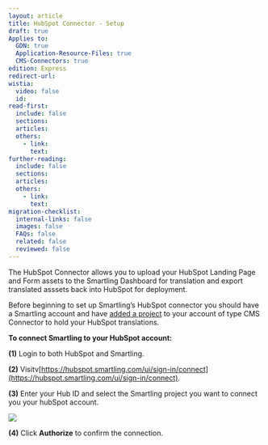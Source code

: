 ```yaml
---
layout: article
title: HubSpot Connector - Setup
draft: true
Applies to:
  GDN: true
  Application-Resource-Files: true
  CMS-Connectors: true
edition: Express
redirect-url:
wistia:
  video: false
  id:
read-first:
  include: false
  sections:
  articles:
  others:
    - link:
      text:
further-reading:
  include: false
  sections:
  articles:
  others:
    - link:
      text:
migration-checklist:
  internal-links: false
  images: false
  FAQs: false
  related: false
  reviewed: false
---
```


The HubSpot Connector allows you to upload your HubSpot Landing Page and Form assets to the Smartling Dashboard for translation and export translated asssets back into HubSpot for deployment.

Before beginning to set up Smartling’s HubSpot connector you should have a Smartling account and have [added a project]() to your account of type CMS Connector to hold your HubSpot translations.

**To connect Smartling to your HubSpot account:**

**(1)** Login to both HubSpot and Smartling.

**(2)** Visitv[https://hubspot.smartling.com/ui/sign-in/connect](https://hubspot.smartling.com/ui/sign-in/connect).

**(3)** Enter your Hub ID and select the Smartling project you want to connect you your hubSpot account.

![](/hc/en-us/article_attachments/208652648/Connect_to_Smartling.png)

**(4)** Click **Authorize** to confirm the connection.